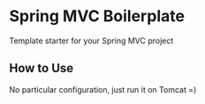 # Spring MVC Boilerplate
Template starter for your Spring MVC project

## How to Use
No particular configuration, just run it on Tomcat =)
